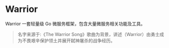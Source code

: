 # Warrior

Warrior 一套轻量级 Go 微服务框架，包含大量微服务相关功能及工具。

> 名字来源于:《The Warrior Song》歌曲为背景，讲述（Warrior）由勇士成为不畏艰辛保护领土并展开弑神屠杀的战争经历。
